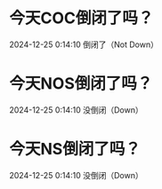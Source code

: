 # 今天COC倒闭了吗？

2024-12-25 0:14:10 倒闭了（Not Down）

# 今天NOS倒闭了吗？

2024-12-25 0:14:10 没倒闭（Down）

# 今天NS倒闭了吗？

2024-12-25 0:14:10 没倒闭（Down）

